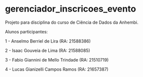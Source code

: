 # gerenciador_inscricoes_evento
Projeto para disciplina do curso de Ciência de Dados da Anhembi.

Alunos participantes:

1 - Anselmo Berriel de Lira (RA: 21588386)

2 - Isaac Gouveia de Lima (RA: 21588085)

3 - Fabio Giannini de Mello Trindade (RA: 21510719)

4 - Lucas Gianizelli Campos Ramos (RA: 21657387)
